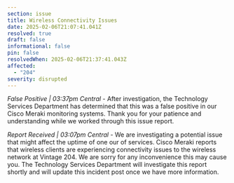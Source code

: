 ```yaml
---
section: issue
title: Wireless Connectivity Issues
date: 2025-02-06T21:07:41.041Z
resolved: true
draft: false
informational: false
pin: false
resolvedWhen: 2025-02-06T21:37:41.043Z
affected:
  - "204"
severity: disrupted
---
```

*False Positive | 03:37pm Central* - After investigation, the Technology Services Department has determined that this was a false positive in our Cisco Meraki monitoring systems. Thank you for your patience and understanding while we worked through this issue report.

*Report Received | 03:07pm Central* - We are investigating a potential issue that might affect the uptime of one our of services. Cisco Meraki reports that wireless clients are experiencing connectivity issues to the wireless network at Vintage 204. We are sorry for any inconvenience this may cause you. The Technology Services Department will investigate this report shortly and will update this incident post once we have more information.